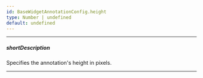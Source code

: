 ```yaml
---
id: BaseWidgetAnnotationConfig.height
type: Number | undefined
default: undefined
---
```

---
##### shortDescription
Specifies the annotation's height in pixels.

---
<!-- Description goes here -->